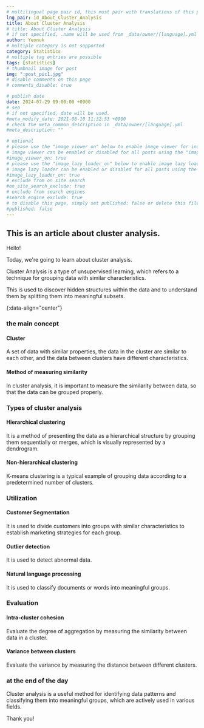 ```yaml
---
# multilingual page pair id, this must pair with translations of this page. (This name must be unique)
lng_pair: id_About_Cluster_Analysis
title: About Cluster Analysis
# title: About Cluster Analysis
# if not specified, .name will be used from _data/owner/[language].yml
author: Yeonuk
# multiple category is not supported
category: Statistics
# multiple tag entries are possible
tags: [statistics]
# thumbnail image for post
img: ":post_pic1.jpg"
# disable comments on this page
# comments_disable: true

# publish date
date: 2024-07-29 09:00:00 +0900
# seo
# if not specified, date will be used.
#meta_modify_date: 2021-08-10 11:32:53 +0900
# check the meta_common_description in _data/owner/[language].yml
#meta_description: ""

# optional
# please use the "image_viewer_on" below to enable image viewer for individual pages or posts (_posts/ or [language]/_posts folders).
# image viewer can be enabled or disabled for all posts using the "image_viewer_posts: true" setting in _data/conf/main.yml.
#image_viewer_on: true
# please use the "image_lazy_loader_on" below to enable image lazy loader for individual pages or posts (_posts/ or [language]/_posts folders).
# image lazy loader can be enabled or disabled for all posts using the "image_lazy_loader_posts: true" setting in _data/conf/main.yml.
#image_lazy_loader_on: true
# exclude from on site search
#on_site_search_exclude: true
# exclude from search engines
#search_engine_exclude: true
# to disable this page, simply set published: false or delete this file
#published: false
---
```


<!-- outline-start -->

## This is an article about cluster analysis.

Hello!

Today, we're going to learn about cluster analysis.

Cluster Analysis is a type of unsupervised learning, which refers to a technique for grouping data with similar characteristics.

This is used to discover hidden structures within the data and to understand them by splitting them into meaningful subsets.

{:data-align="center"}

<!-- outline-end -->

### the main concept

#### Cluster

A set of data with similar properties, the data in the cluster are similar to each other, and the data between clusters have different characteristics.

#### Method of measuring similarity

In cluster analysis, it is important to measure the similarity between data, so that the data can be grouped properly.

### Types of cluster analysis

#### Hierarchical clustering

It is a method of presenting the data as a hierarchical structure by grouping them sequentially or merges, which is visually represented by a dendrogram.

#### Non-hierarchical clustering

K-means clustering is a typical example of grouping data according to a predetermined number of clusters.

### Utilization

#### Customer Segmentation

It is used to divide customers into groups with similar characteristics to establish marketing strategies for each group.

#### Outlier detection

It is used to detect abnormal data.

#### Natural language processing

It is used to classify documents or words into meaningful groups.

### Evaluation

#### Intra-cluster cohesion

Evaluate the degree of aggregation by measuring the similarity between data in a cluster.

#### Variance between clusters

Evaluate the variance by measuring the distance between different clusters.

### at the end of the day

Cluster analysis is a useful method for identifying data patterns and classifying them into meaningful groups, which are actively used in various fields.

Thank you!
